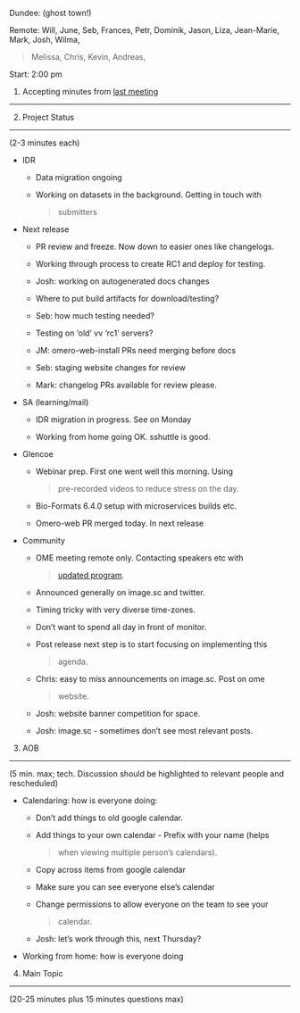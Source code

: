 Dundee: (ghost town!)

Remote: Will, June, Seb, Frances, Petr, Dominik, Jason, Liza,
Jean-Marie, Mark, Josh, Wilma,

> Melissa, Chris, Kevin, Andreas,

Start: 2:00 pm

1. Accepting minutes from [<u>last meeting</u>](https://drive.google.com/open?id=0B9Xg53EhqUycZEVHclBwRHNFRGM)
--------------------------------------------------------------------------------------------------------------

2. Project Status
-----------------

(2-3 minutes each)

-   IDR

    -   Data migration ongoing

    -   Working on datasets in the background. Getting in touch with
        > submitters

-   Next release

    -   PR review and freeze. Now down to easier ones like changelogs.

    -   Working through process to create RC1 and deploy for testing.

    -   Josh: working on autogenerated docs changes

    -   Where to put build artifacts for download/testing?

    -   Seb: how much testing needed?

    -   Testing on ‘old’ vv ‘rc1’ servers?

    -   JM: omero-web-install PRs need merging before docs

    -   Seb: staging website changes for review

    -   Mark: changelog PRs available for review please.

-   SA (learning/mail)

    -   IDR migration in progress. See on Monday

    -   Working from home going OK. sshuttle is good.

-   Glencoe

    -   Webinar prep. First one went well this morning. Using
        > pre-recorded videos to reduce stress on the day.

    -   Bio-Formats 6.4.0 setup with microservices builds etc.

    -   Omero-web PR merged today. In next release

-   Community

    -   OME meeting remote only. Contacting speakers etc with
        > [<u>updated
        > program</u>](https://docs.google.com/spreadsheets/d/1qbkkBvpSzv2adT4uNMcJmv12KPlp5I3yv0Hxl73O3Gw/edit#gid=0).

    -   Announced generally on image.sc and twitter.

    -   Timing tricky with very diverse time-zones.

    -   Don’t want to spend all day in front of monitor.

    -   Post release next step is to start focusing on implementing this
        > agenda.

    -   Chris: easy to miss announcements on image.sc. Post on ome
        > website.

    -   Josh: website banner competition for space.

    -   Josh: image.sc - sometimes don’t see most relevant posts.

3. AOB
------

(5 min. max; tech. Discussion should be highlighted to relevant people
and rescheduled)

-   Calendaring: how is everyone doing:

    -   Don’t add things to old google calendar.

    -   Add things to your own calendar - Prefix with your name (helps
        > when viewing multiple person’s calendars).

    -   Copy across items from google calendar

    -   Make sure you can see everyone else’s calendar

    -   Change permissions to allow everyone on the team to see your
        > calendar.

    -   Josh: let’s work through this, next Thursday?

-   Working from home: how is everyone doing

4. Main Topic
-------------

(20-25 minutes plus 15 minutes questions max)
